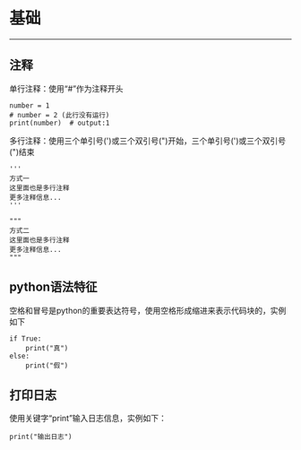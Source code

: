 # 基础 #

----------

## 注释 ##
单行注释：使用“#”作为注释开头
```
number = 1
# number = 2 (此行没有运行)
print(number)  # output:1
```

多行注释：使用三个单引号(')或三个双引号(")开始，三个单引号(')或三个双引号(")结束
```
'''
方式一
这里面也是多行注释
更多注释信息...
'''

"""
方式二
这里面也是多行注释
更多注释信息...
"""
```
## python语法特征 ##
空格和冒号是python的重要表达符号，使用空格形成缩进来表示代码块的，实例如下
```
if True:
	print("真")
else:
	print("假")
```
## 打印日志 ##
使用关键字“print”输入日志信息，实例如下：
```
print("输出日志")
```

